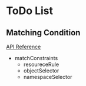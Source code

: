 # ToDo List

## Matching Condition
[API Reference](https://kubernetes.io/docs/reference/kubernetes-api/policy-resources/validating-admission-policy-v1/)
- matchConstraints
  - resoureceRule
  - objectSelector
  - namespaceSelector